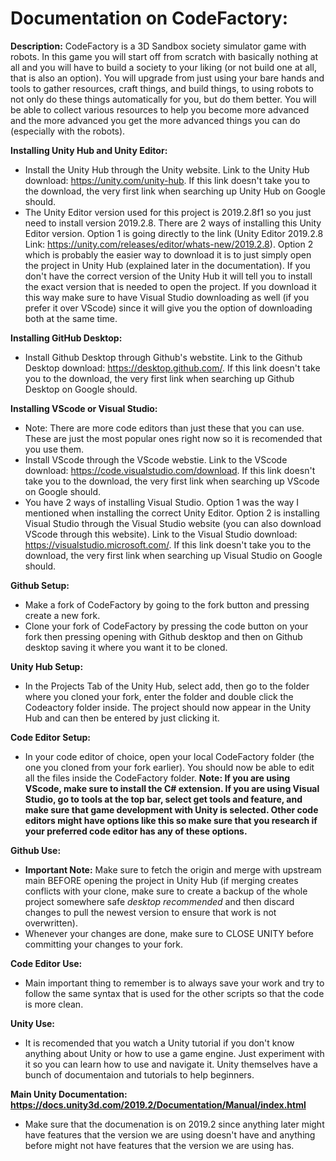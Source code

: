 # Documentation on CodeFactory: #

**Description:**
CodeFactory is a 3D Sandbox society simulator game with robots. In this game you will start off from scratch with basically nothing at all and you will have to build a society to your liking (or not build one at all, that is also an option). You will upgrade from just using your bare hands and tools to gather resources, craft things, and build things, to using robots to not only do these things automatically for you, but do them better. You will be able to collect various resources to help you become more advanced and the more advanced you get the more advanced things you can do (especially with the robots).

**Installing Unity Hub and Unity Editor:**
* Install the Unity Hub through the Unity website. Link to the Unity Hub download: <https://unity.com/unity-hub>. If this link doesn't take you to the download, the very first link when searching up Unity Hub on Google should.
* The Unity Editor version used for this project is 2019.2.8f1 so you just need to install version 2019.2.8. There are 2 ways of installing this Unity Editor version. Option 1 is going directly to the link (Unity Editor 2019.2.8 Link: <https://unity.com/releases/editor/whats-new/2019.2.8>). Option 2 which is probably the easier way to download it is to just simply open the project in Unity Hub (explained later in the documentation). If you don't have the correct version of the Unity Hub it will tell you to install the exact version that is needed to open the project. If you download it this way make sure to have Visual Studio downloading as well (if you prefer it over VScode) since it will give you the option of downloading both at the same time.

**Installing GitHub Desktop:**
* Install Github Desktop through Github's webstite. Link to the Github Desktop download: <https://desktop.github.com/>. If this link doesn't take you to the download, the very first link when searching up Github Desktop on Google should.

**Installing VScode or Visual Studio:**
* Note: There are more code editors than just these that you can use. These are just the most popular ones right now so it is recomended that you use them.
* Install VScode through the VScode webstie. Link to the VScode download: <https://code.visualstudio.com/download>. If this link doesn't take you to the download, the very first link when searching up VScode on Google should.
* You have 2 ways of installing Visual Studio. Option 1 was the way I mentioned when installing the correct Unity Editor. Option 2 is installing Visual Studio through the Visual Studio website (you can also download VScode through this website). Link to the Visual Studio download: <https://visualstudio.microsoft.com/>. If this link doesn't take you to the download, the very first link when searching up Visual Studio on Google should.

**Github Setup:**
* Make a fork of CodeFactory by going to the fork button and pressing create a new fork.
* Clone your fork of CodeFactory by pressing the code button on your fork then pressing opening with Github desktop and then on Github desktop saving it where you want it to be cloned.

**Unity Hub Setup:**
* In the Projects Tab of the Unity Hub, select add, then go to the folder where you cloned your fork, enter the folder and double click the Codeactory folder inside. The project should now appear in the Unity Hub and can then be entered by just clicking it.

**Code Editor Setup:**
* In your code editor of choice, open your local CodeFactory folder (the one you cloned from your fork earlier). You should now be able to edit all the files inside the CodeFactory folder. **Note: If you are using VScode, make sure to install the C# extension. If you are using Visual Studio, go to tools at the top bar, select get tools and feature, and make sure that game development with Unity is selected. Other code editors might have options like this so make sure that you research if your preferred code editor has any of these options.**

**Github Use:**
* **Important Note:** Make sure to fetch the origin and merge with upstream main BEFORE opening the project in Unity Hub (if merging creates conflicts with your clone, make sure to create a backup of the whole project somewhere safe *desktop recommended* and then discard changes to pull the newest version to ensure that work is not overwritten).
* Whenever your changes are done, make sure to CLOSE UNITY before committing your changes to your fork.

**Code Editor Use:**
* Main important thing to remember is to always save your work and try to follow the same syntax that is used for the other scripts so that the code is more clean.

**Unity Use:**
* It is recomended that you watch a Unity tutorial if you don't know anything about Unity or how to use a game engine. Just experiment with it so you can learn how to use and navigate it. Unity themselves have a bunch of documentaion and tutorials to help beginners.

**Main Unity Documentation: <https://docs.unity3d.com/2019.2/Documentation/Manual/index.html>**
* Make sure that the documenation is on 2019.2 since anything later might have features that the version we are using doesn't have and anything before might not have features that the version we are using has.
